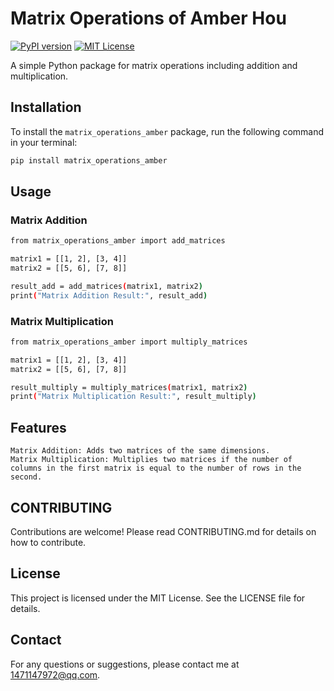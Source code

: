 #  Matrix Operations of Amber Hou

[![PyPI version](https://badge.fury.io/py/matrix_operations.svg)](https://badge.fury.io/py/matrix_operations)
[![MIT License](https://img.shields.io/badge/license-MIT-green.svg)](https://opensource.org/licenses/MIT)

A simple Python package for matrix operations including addition and multiplication.

## Installation

To install the `matrix_operations_amber` package, run the following command in your terminal:

```bash
pip install matrix_operations_amber
```
## Usage
### Matrix Addition
````bash
from matrix_operations_amber import add_matrices

matrix1 = [[1, 2], [3, 4]]
matrix2 = [[5, 6], [7, 8]]

result_add = add_matrices(matrix1, matrix2)
print("Matrix Addition Result:", result_add)
````
### Matrix Multiplication
``````bash
from matrix_operations_amber import multiply_matrices

matrix1 = [[1, 2], [3, 4]]
matrix2 = [[5, 6], [7, 8]]

result_multiply = multiply_matrices(matrix1, matrix2)
print("Matrix Multiplication Result:", result_multiply)
``````
## Features

    Matrix Addition: Adds two matrices of the same dimensions.
    Matrix Multiplication: Multiplies two matrices if the number of columns in the first matrix is equal to the number of rows in the second.
## CONTRIBUTING
Contributions are welcome! Please read CONTRIBUTING.md for details on how to contribute.
## License
This project is licensed under the MIT License. See the LICENSE file for details.
## Contact
For any questions or suggestions, please contact me at 1471147972@qq.com.
